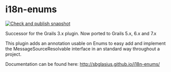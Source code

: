 # i18n-enums

[![Check and publish snapshot](https://github.com/sbglasius/i18n-enums/actions/workflows/build.yml/badge.svg)](https://github.com/sbglasius/i18n-enums/actions/workflows/build.yml)

Successor for the Grails 3.x plugin. Now ported to Grails 5.x, 6.x and 7.x

This plugin adds an annotation usable on Enums to easy add and implement the MessageSourceResolvable interface in an standard way throughout a project.

Documentation can be found here: http://sbglasius.github.io/i18n-enums/
